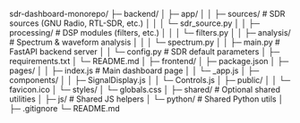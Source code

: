 sdr-dashboard-monorepo/
├─ backend/
│   ├─ app/
│   │   ├─ sources/             # SDR sources (GNU Radio, RTL-SDR, etc.)
│   │   │   └─ sdr_source.py
│   │   ├─ processing/          # DSP modules (filters, etc.)
│   │   │   └─ filters.py
│   │   ├─ analysis/            # Spectrum & waveform analysis
│   │   │   └─ spectrum.py
│   │   ├─ main.py              # FastAPI backend server
│   │   └─ config.py            # SDR default parameters
│   ├─ requirements.txt
│   └─ README.md
│
├─ frontend/
│   ├─ package.json
│   ├─ pages/
│   │   ├─ index.js             # Main dashboard page
│   │   └─ _app.js
│   ├─ components/
│   │   ├─ SignalDisplay.js
│   │   └─ Controls.js
│   ├─ public/
│   │   └─ favicon.ico
│   └─ styles/
│       └─ globals.css
│
├─ shared/                      # Optional shared utilities
│   ├─ js/                      # Shared JS helpers
│   └─ python/                  # Shared Python utils
│
├─ .gitignore
└─ README.md
